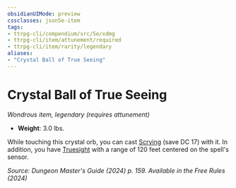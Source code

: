 ```yaml
---
obsidianUIMode: preview
cssclasses: json5e-item
tags:
- ttrpg-cli/compendium/src/5e/xdmg
- ttrpg-cli/item/attunement/required
- ttrpg-cli/item/rarity/legendary
aliases: 
- "Crystal Ball of True Seeing"
---
```

# Crystal Ball of True Seeing
*Wondrous item, legendary (requires attunement)*  


- **Weight**: 3.0 lbs.

While touching this crystal orb, you can cast [Scrying](2-Mechanics/CLI/spells/scrying-xphb.md) (save DC 17) with it. In addition, you have [Truesight](2-Mechanics/CLI/rules/senses.md#Truesight) with a range of 120 feet centered on the spell's sensor.

*Source: Dungeon Master's Guide (2024) p. 159. Available in the Free Rules (2024)*
